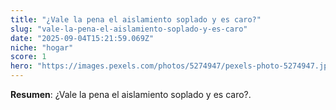 ```yaml
---
title: "¿Vale la pena el aislamiento soplado y es caro?"
slug: "vale-la-pena-el-aislamiento-soplado-y-es-caro"
date: "2025-09-04T15:21:59.069Z"
niche: "hogar"
score: 1
hero: "https://images.pexels.com/photos/5274947/pexels-photo-5274947.jpeg?auto=compress&cs=tinysrgb&fit=crop&h=627&w=1200&auto=compress&cs=tinysrgb&w=1024&h=576&fit=crop"
---
```


**Resumen**: ¿Vale la pena el aislamiento soplado y es caro?.
